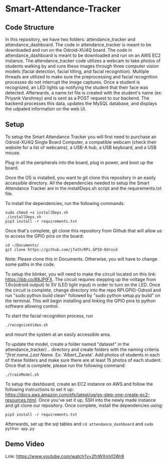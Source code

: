 # Smart-Attendance-Tracker

## Code Structure

In this repository, we have two folders: attendance_tracker and attendance_dashboard. The code in attendance_tracker is meant 
to be downloaded and run on the Odroid-XU4Q board. The code in attendance_dashboard is meant to be downloaded and run on 
an AWS EC2 instance. The attendance_tracker code utilizes a webcam to take photos of students walking by and runs
these images through three computer vision models (facial detection, facial tilting, and facial recognition). Multiple
threads are utilized to make sure the preprocessing and facial recognition processes do not interrupt the image captures.
Once a student is recognized, an LED lights up notifying the student that their face was detected. Afterwards, a name.txt file 
is created with the student's name (ex: Priyank Varshney) and is sent as a POST request to our backend. The backend processes 
this data, updates the MySQL database, and displays the udpated information on the web UI. 


## Setup

To setup the Smart Attendance Tracker you will first need to purchase an Odroid-XU4Q Single Board Computer, 
a compatible webcam (check their website for a list of webcams), a USB-A hub, a USB keyboard, and a USB mouse. 

Plug in all the peripherals into the board, plug in power, and boot up the board.

Once the OS is installed, you want to git clone this repository in an easily accessible directory. 
All the dependencies needed to setup the Smart Attendance Tracker are in the installDeps.sh script and
the requirements.txt file.

To install the dependencies, run the following commands:

```
sudo chmod +x installDeps.sh
./installDeps.sh
pip3 install -r requirements.txt
```

Once that's complete, git clone this repository from Github that will allow us to access the GPIO pins on the board:
```
cd ~/Documents/
git clone https://github.com/jfath/RPi.GPIO-Odroid
```

Note: Please clone this in Documents. Otherwise, you will have to change some paths in the code. 


To setup the blinker, you will need to make the circuit located on this link: https://ibb.co/88JPtFX. The circuit requires stepping up the voltage from 1.6v(odroid output) to 5V (LED light input) in order to turn on the LED. Once the circuit is complete, change directory into the repo RPI.GPIO-Odroid and run "sudo python build clean" followed by "sudo python setup.py build" on the terminal. This will begin installing and linking the GPIO pins to python software allowing control. 


To start the facial recognition process, run 
```
./recognizeVideo.sh
```
and mount the system at an easily accessible area.

To update the model, create a folder named "dataset" in the attendance_tracker/... directory and create folders with
the naming criteria "*first name*_*Last Name*. Ex: 'Albert_Zarate'. Add photos of students in each of these folders
and make sure there are at least 15 photos of each student. Once that is complete, please run the following command:
```
./trainModel.sh
```

To setup the dashboard, create an EC2 instance on AWS and follow the following instructions to set it up: https://docs.aws.amazon.com/efs/latest/ug/gs-step-one-create-ec2-resources.html. Once you've set it up, SSH into the newly 
made instance and git clone our repository. Once complete, install the dependencies using:
```
pip3 install -r requirements.txt
```
Afterwards, set up the sql tables and ```cd attendance_dashboard``` and ``` sudo python app.py ```

## Demo Video
Link: https://www.youtube.com/watch?v=2fnWXmVOWr8
